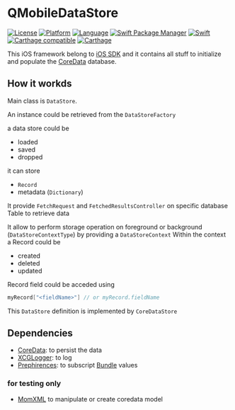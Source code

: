 # QMobileDataStore

[![License](https://img.shields.io/badge/license-4D-blue.svg?style=flat)](LICENSE.md)
[![Platform](http://img.shields.io/badge/platform-iOS_macOS-lightgrey.svg?style=flat)](https://developer.apple.com/resources/)
[![Language](http://img.shields.io/badge/language-swift-orange.svg?style=flat)](https://developer.apple.com/swift)
[![Swift Package Manager](https://img.shields.io/badge/Swift_Package_Manager-compatible-orange?style=flat-square)](https://img.shields.io/badge/Swift_Package_Manager-compatible-orange?style=flat-square)
[![Swift](https://github.com/4d/ios-QMobileDataStore/actions/workflows/swift.yml/badge.svg)](https://github.com/4d/ios-QMobileDataStore/actions/workflows/swift.yml)
[![Carthage compatible](https://img.shields.io/badge/Carthage-compatible-4BC51D.svg?style=flat)](https://github.com/Carthage/Carthage)
[![Carthage](https://github.com/4d/ios-QMobileDataStore/actions/workflows/carthage.yml/badge.svg)](https://github.com/4d/ios-QMobileDataStore/actions/workflows/carthage.yml)

This iOS framework belong to [iOS SDK](https://github.com/4d/ios-sdk) and it contains all stuff to initialize and populate the [CoreData](https://developer.apple.com/documentation/coredata) database.

## How it workds 

Main class is `DataStore`. 

An instance could be retrieved from the `DataStoreFactory`

a data store could be
- loaded
- saved
- dropped

it can store
- `Record`
- metadata (`Dictionary`)

It provide `FetchRequest` and `FetchedResultsController` on specific database Table to retrieve data

It allow to perform storage operation on foreground or background (`DataStoreContextType`) by providing a `DataStoreContext`
Within the context a Record could be
- created
- deleted
- updated

Record field could be acceded using
```swift
myRecord["<fieldName>"] // or myRecord.fieldName
```

This `DataStore` definition is implemented by `CoreDataStore`

## Dependencies

- [CoreData](https://developer.apple.com/documentation/coredata): to persist the data
- [XCGLogger](https://github.com/DaveWoodCom/XCGLogger): to log
- [Prephirences](https://github.com/DaveWoodCom/XCGLogger): to subscript [Bundle](https://developer.apple.com/documentation/foundation/bundle) values

### for testing only

- [MomXML](https://github.com/phimage/MomXML) to manipulate or create coredata model
